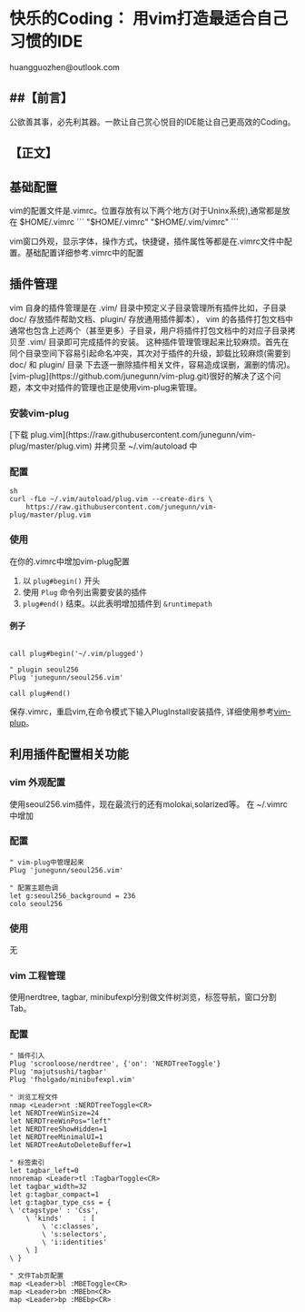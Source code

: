 <h1>快乐的Coding： 用vim打造最适合自己习惯的IDE</h1>
huangguozhen@outlook.com

##【前言】
----

公欲善其事，必先利其器。一款让自己赏心悦目的IDE能让自己更高效的Coding。

## 【正文】
<h2>基础配置</h2>
vim的配置文件是.vimrc。位置存放有以下两个地方(对于Uninx系统),通常都是放在 $HOME/.vimrc
```
"$HOME/.vimrc"	    
"$HOME/.vim/vimrc"	
```

vim窗口外观，显示字体，操作方式，快捷键，插件属性等都是在.vimrc文件中配置。基础配置详细参考.vimrc中的配置

<h2>插件管理</h2>
vim 自身的插件管理是在 .vim/ 目录中预定义子目录管理所有插件比如，子目录 doc/ 存放插件帮助文档、plugin/ 存放通用插件脚本），
vim 的各插件打包文档中通常也包含上述两个（甚至更多）子目录，用户将插件打包文档中的对应子目录拷贝至 .vim/ 目录即可完成插件的安装。
这种插件管理管理起来比较麻烦。首先在同个目录空间下容易引起命名冲突，其次对于插件的升级，卸载比较麻烦(需要到 doc/ 和 plugin/ 目录
下去逐一删除插件相关文件，容易造成误删，漏删的情况)。
[vim-plug](https://github.com/junegunn/vim-plug.git)很好的解决了这个问题，本文中对插件的管理也正是使用vim-plug来管理。

<h3>安装vim-plug</h3>
[下载 plug.vim](https://raw.githubusercontent.com/junegunn/vim-plug/master/plug.vim) 并拷贝至 ~/.vim/autoload 中

### 配置
```
sh
curl -fLo ~/.vim/autoload/plug.vim --create-dirs \
    https://raw.githubusercontent.com/junegunn/vim-plug/master/plug.vim
```
### 使用
在你的.vimrc中增加vim-plug配置
1. 以 `plug#begin()` 开头
2. 使用 `Plug` 命令列出需要安装的插件
3. `plug#end()` 结束。以此表明增加插件到 `&runtimepath`

#### 例子
```vim

call plug#begin('~/.vim/plugged')

" plugin seoul256
Plug 'junegunn/seoul256.vim'

call plug#end()
```
保存.vimrc，重启vim,在命令模式下输入PlugInstall安装插件, 详细使用参考[vim-plup](https://github.com/junegunn/vim-plug.git)。

<h2>利用插件配置相关功能</h2>

<h3>vim 外观配置</h3>
使用seoul256.vim插件，现在最流行的还有molokai,solarized等。 在 ~/.vimrc 中增加

### 配置
```vim
" vim-plug中管理起来 
Plug 'junegunn/seoul256.vim'
 
" 配置主题色调
let g:seoul256_background = 236
colo seoul256
```

### 使用
无

<h3>vim 工程管理</h3> 
使用nerdtree, tagbar, minibufexpl分别做文件树浏览，标签导航，窗口分割Tab。

### 配置
```vim
" 插件引入
Plug 'scrooloose/nerdtree', {'on': 'NERDTreeToggle'}
Plug 'majutsushi/tagbar'
Plug 'fholgado/minibufexpl.vim'

" 浏览工程文件
nmap <Leader>nt :NERDTreeToggle<CR>                                            
let NERDTreeWinSize=24
let NERDTreeWinPos="left"
let NERDTreeShowHidden=1
let NERDTreeMinimalUI=1
let NERDTreeAutoDeleteBuffer=1

" 标签索引 
let tagbar_left=0  
nnoremap <Leader>tl :TagbarToggle<CR>
let tagbar_width=32 
let g:tagbar_compact=1 
let g:tagbar_type_css = {
\ 'ctagstype' : 'Css',
    \ 'kinds'     : [
        \ 'c:classes',
        \ 's:selectors',
        \ 'i:identities'
    \ ]
\ }

" 文件Tab页配置
map <Leader>bl :MBEToggle<CR>
map <Leader>bn :MBEbn<CR>
map <Leader>bp :MBEbp<CR>
```
